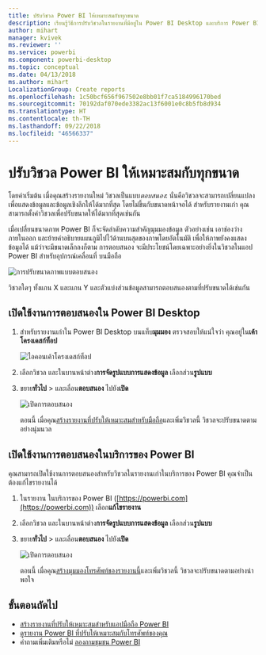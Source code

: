 ```yaml
---
title: ปรับวิชวล Power BI ให้เหมาะสมกับทุกขนาด
description: เรียนรู้วิธีการปรับวิชวลในรายงานที่มีอยู่ใน Power BI Desktop และบริการ Power BI สำหรับแอป Power BI บนมือถือให้เหมาะสม
author: mihart
manager: kvivek
ms.reviewer: ''
ms.service: powerbi
ms.component: powerbi-desktop
ms.topic: conceptual
ms.date: 04/13/2018
ms.author: mihart
LocalizationGroup: Create reports
ms.openlocfilehash: 1c50bcf656f967502e8bb01f7ca5184996170bed
ms.sourcegitcommit: 70192daf070ede3382ac13f6001e0c8b5fb8d934
ms.translationtype: HT
ms.contentlocale: th-TH
ms.lasthandoff: 09/22/2018
ms.locfileid: "46566337"
---
```

# <a name="optimize-a-power-bi-visual-for-any-size"></a>ปรับวิชวล Power BI ให้เหมาะสมกับทุกขนาด
โดยค่าเริ่มต้น เมื่อคุณสร้างรายงานใหม่ วิชวลเป็นแบบ*ตอบสนอง*: นั่นคือวิชวลจะสามารถเปลี่ยนแปลงเพื่อแสดงข้อมูลและข้อมูลเชิงลึกให้ได้มากที่สุด โดยไม่ขึ้นกับขนาดหน้าจอได้ สำหรับรายงานเก่า คุณสามารถตั้งค่าวิชวลเพื่อปรับขนาดให้ได้มากที่สุดเช่นกัน

เมื่อเปลี่ยนขนาดภาพ Power BI ก็จะจัดลำดับความสำคัญมุมมองข้อมูล ตัวอย่างเช่น เอาช่องว่างภายในออก และย้ายคำอธิบายแผนภูมิไปไว้ด้านบนสุดของภาพโดยอัตโนมัติ เพื่อให้ภาพยังคงแสดงข้อมูลได้ แม้ว่าจะมีขนาดเล็กลงก็ตาม การตอบสนอง จะมีประโยชน์โดยเฉพาะอย่างยิ่งในวิชวลในแอป Power BI สำหรับอุปกรณ์เคลื่อนที่ บนมือถือ

![การปรับขนาดภาพแบบตอบสนอง](./media/desktop-create-responsive-visuals/power-bi-responsive-visual.gif)

วิชวลใดๆ ทั้งแกน X และแกน Y และตัวแบ่งส่วนข้อมูลสามารถตอบสนองตามที่ปรับขนาดได้เช่นกัน

## <a name="turn-on-responsiveness-in-power-bi-desktop"></a>เปิดใช้งานการตอบสนองใน Power BI Desktop
1. สำหรับรายงานเก่าใน Power BI Desktop บนแท็บ**มุมมอง** ตรวจสอบให้แน่ใจว่า คุณอยู่ใน**เค้าโครงเดสก์ท็อป**
   
    ![ไอคอนเค้าโครงเดสก์ท็อป](./media/desktop-create-responsive-visuals/power-bi-desktop-layout.png)
2. เลือกวิชวล และในบานหน้าต่าง**การจัดรูปแบบการแสดงข้อมูล** เลือกส่วน**รูปแบบ**
3. ขยาย**ทั่วไป** > และเลื่อน**ตอบสนอง** ไปยัง**เปิด**
   
    ![เปิดการตอบสนอง](././media/desktop-create-responsive-visuals/power-bi-turn-responsive-on.png)
   
     ตอนนี้ เมื่อคุณ[สร้างรายงานที่ปรับให้เหมาะสมสำหรับมือถือ](../desktop-create-phone-report.md)และเพิ่มวิชวลนี้ วิชวลจะปรับขนาดตามอย่างนุ่มนวล

## <a name="turn-on-responsiveness-in-the-power-bi-service"></a>เปิดใช้งานการตอบสนองในบริการของ Power BI
คุณสามารถเปิดใช้งานการตอบสนองสำหรับวิชวลในรายงานเก่าในบริการของ Power BI คุณจำเป็นต้องแก้ไขรายงานได้

1. ในรายงาน ในบริการของ Power BI ([https://powerbi.com](https://powerbi.com)) เลือก**แก้ไขรายงาน**
2. เลือกวิชวล และในบานหน้าต่าง**การจัดรูปแบบการแสดงข้อมูล** เลือกส่วน**รูปแบบ**
3. ขยาย**ทั่วไป** > และเลื่อน**ตอบสนอง** ไปยัง**เปิด**
   
    ![เปิดการตอบสนอง](././media/desktop-create-responsive-visuals/power-bi-turn-responsive-on.png)
   
     ตอนนี้ เมื่อคุณ[สร้างมุมมองโทรศัพท์ของรายงานนี้](../desktop-create-phone-report.md)และเพิ่มวิชวลนี้ วิชวลจะปรับขนาดตามอย่างน่าพอใจ

## <a name="next-steps"></a>ขั้นตอนถัดไป
* [สร้างรายงานที่ปรับให้เหมาะสมสำหรับแอปมือถือ Power BI](../desktop-create-phone-report.md)
* [ดูรายงาน Power BI ที่ปรับให้เหมาะสมกับโทรศัพท์ของคุณ](../consumer/mobile/mobile-apps-view-phone-report.md)
* คำถามเพิ่มเติมหรือไม่ [ลองถามชุมชน Power BI](http://community.powerbi.com/)

